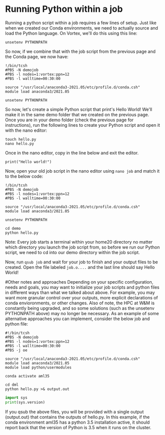 # Running Python within a job

Running a python script within a job requires a few lines of setup. Just like when we created our Conda environments, we need to actually source and load the Python language. On Vortex, we'll do this using this line:

```
unsetenv PYTHONPATH
```

So now, if we combine that with the job script from the previous page and the Conda page, we now have:

```
!/bin/tcsh
#PBS -N demojob
#PBS -l nodes=1:vortex:ppn=12
#PBS -l walltime=00:30:00

source "/usr/local/anaconda3-2021.05/etc/profile.d/conda.csh"
module load anaconda3/2021.05

unsetenv PYTHONPATH
```

So now, let's create a simple Python script that print's Hello World! We'll make it in the same demo folder that we created on the previous page. Once you are in your demo folder (check the previous page for instructions), run the following lines to create your Python script and open it with the nano editor:

```
touch hello.py
nano hello.py
```

Once in the nano editor, copy in the line below and exit the editor.

```
print("Hello world!")
```

Now, open your old job script in the nano editor using `nano job` and match it to the below code:

```
!/bin/tcsh
#PBS -N demojob
#PBS -l nodes=1:vortex:ppn=12
#PBS -l walltime=00:30:00

source "/usr/local/anaconda3-2021.05/etc/profile.d/conda.csh"
module load anaconda3/2021.05

unsetenv PYTHONPATH

cd demo
python hello.py
```

Note: Every job starts a terminal within your home20 directory no matter which directory you launch the job script from, so before we run our Python script, we need to cd into our demo directory within the job script.

Now, run `qsub job` and wait for your job to finish and your output files to be created. Open the file labeled `job.o....` and the last line should say Hello World!

#Other notes and approaches
Depending on your specific configuration, needs and goals, you may want to initialize your job scripts and python files in different ways than what we talked about above.  For example, you may want more granular control over your outputs, more explicit declarations of conda envioronments, or other changes.  Also of note, the HPC at W&M is constantly being upgraded, and so some solutions (such as the unsetenv PYTHONPATH above) may no longer be necessary.  As an example of some alternative approaches you can implement, consider the below job and python file:

``` job file
#!/bin/tcsh
#PBS -N demojob
#PBS -l nodes=1:vortex:ppn=12
#PBS -l walltime=00:30:00
#PBS -j oe

source "/usr/local/anaconda3-2021.05/etc/profile.d/conda.csh"
module load anaconda3/2021.05
module load python/usermodules

conda activate aml35

cd dml
python hello.py >& output.out
```

```python file
import sys
print(sys.version)
```

If you qsub the above files, you will be provided with a single output (output.out) that contains the outputs of hello.py.  In this example, if the conda environment aml35 has a python 3.5 installation active, it should report back that the version of Python is 3.5 when it runs on the cluster.
